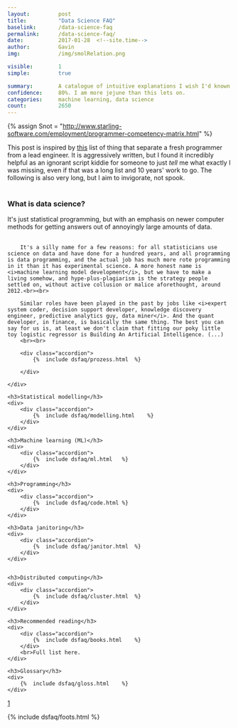 ```yaml
---
layout: 		post
title:  		"Data Science FAQ"
baselink:		/data-science-faq
permalink:		/data-science-faq/
date:   		2017-01-28  <!--site.time-->
author:			Gavin	
img:			/img/smolRelation.png

visible:		1
simple:			true

summary:		A catalogue of intuitive explanations I wish I'd known before getting into data science.
confidence:		80%. I am more jejune than this lets on.
categories:		machine learning, data science
count:			2650
---
```


{%	assign Snot = "http://www.starling-software.com/employment/programmer-competency-matrix.html" 	%}


This post is inspired by <a href="{{Snot}}">this</a> list of thing that separate a fresh programmer from a lead engineer. It is aggressively written, but I found it incredibly helpful as an ignorant script kiddie for someone to just <i>tell</i> me what exactly I was missing, even if that was a long list and 10 years' work to go. The following is also very long, but I aim to invigorate, not spook.<br><br>


<div class="accordion">
	<h3>What is data science?</h3>
	<div>
		It's just statistical programming, but with an emphasis on newer computer methods for getting answers out of annoyingly large amounts of data.<br><br>

		It's a silly name for a few reasons: for all statisticians use science on data and have done for a hundred years, and all programming is data programming, and the actual job has much more rote programming in it than it has experimental science. A more honest name is <i>machine learning model development</i>, but we have to make a living somehow, and hype-plus-plagiarism is the strategy people settled on, without active collusion or malice aforethought, around 2012.<br><br>

		Similar roles have been played in the past by jobs like <i>expert system coder, decision support developer, knowledge discovery engineer, predictive analytics guy, data miner</i>. And the quant developer, in finance, is basically the same thing. The best you can say for us is, at least we don't claim that fitting our poky little toy logistic regressor is Building An Artificial Intelligence. (...)
		<br><br>

		<div class="accordion">
			{%	include dsfaq/prozess.html	%}
			
		</div>

	</div>
	
	<h3>Statistical modelling</h3>
	<div>
		<div class="accordion">
			{%	include dsfaq/modelling.html	%}
		</div>
	</div>

	<h3>Machine learning (ML)</h3>
	<div>
		<div class="accordion">
			{%	include dsfaq/ml.html	%}
		</div>
	</div>

	<h3>Programming</h3>
	<div>
		<div class="accordion">
			{%	include dsfaq/code.html	%}
		</div>
	</div>

	<h3>Data janitoring</h3>
	<div>
		<div class="accordion">
			{%	include dsfaq/janitor.html	%}
		</div>
	</div>


	<h3>Distributed computing</h3>
	<div>
		<div class="accordion">
			{%	include dsfaq/cluster.html	%}
		</div>
	</div>

	<h3>Recommended reading</h3>
	<div>
		<div class="accordion">
			{%	include dsfaq/books.html	%}
		</div>
		<br>Full list here.
	</div>

	<h3>Glossary</h3>
	<div>
		{%	include dsfaq/gloss.html	%}
	</div>	
	
</div>


<a href="#fn:1" id="fnref:1">1</a>




[Snot]: 		http://www.starling-software.com/employment/programmer-competency-matrix.html 

{%  include dsfaq/foots.html %}